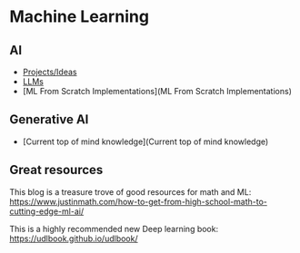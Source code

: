 # Machine Learning

## AI
- [Projects/Ideas](Projects/Ideas)
- [LLMs](LLMs)
- [ML From Scratch Implementations](ML From Scratch Implementations)

## Generative AI
- [Current top of mind knowledge](Current top of mind knowledge)

## Great resources
This blog is a treasure trove of good resources for math and ML: https://www.justinmath.com/how-to-get-from-high-school-math-to-cutting-edge-ml-ai/

This is a highly recommended new Deep learning book: https://udlbook.github.io/udlbook/

